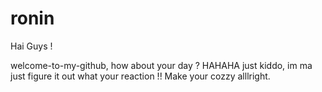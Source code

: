 # ronin
Hai Guys !

welcome-to-my-github, how about your day ?
HAHAHA just kiddo, im ma just figure it out what your reaction !! Make your cozzy alllright.

